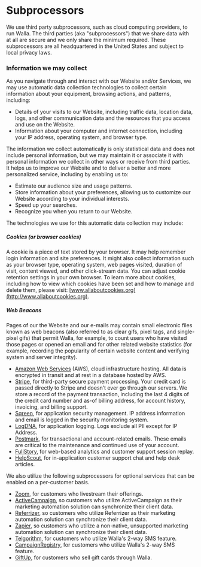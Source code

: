 # Subprocessors

We use third party subprocessors, such as cloud computing providers, to run Walla. The third parties (aka "subprocessors") that we share data with at all are secure and we only share the minimum required. These subprocessors are all headquartered in the United States and subject to local privacy laws.

### Information we may collect
As you navigate through and interact with our Website and/or Services, we may use automatic data collection technologies to collect certain information about your equipment, browsing actions, and patterns, including:
- Details of your visits to our Website, including traffic data, location data, logs, and other communication data and the resources that you access and use on the Website.
- Information about your computer and internet connection, including your IP address, operating system, and browser type.

The information we collect automatically is only statistical data and does not include personal information, but we may maintain it or associate it with personal information we collect in other ways or receive from third parties. It helps us to improve our Website and to deliver a better and more personalized service, including by enabling us to:
- Estimate our audience size and usage patterns.
- Store information about your preferences, allowing us to customize our Website according to your individual interests.
- Speed up your searches.
- Recognize you when you return to our Website.

The technologies we use for this automatic data collection may include:

##### Cookies (or browser cookies)
A cookie is a piece of text stored by your browser. It may help remember login information and site preferences. It might also collect information such as your browser type, operating system, web pages visited, duration of visit, content viewed, and other click-stream data. You can adjust cookie retention settings in your own browser. To learn more about cookies, including how to view which cookies have been set and how to manage and delete them, please visit: [www.allaboutcookies.org](http://www.allaboutcookies.org).

##### Web Beacons
Pages of our the Website and our e-mails may contain small electronic files known as web beacons (also referred to as clear gifs, pixel tags, and single-pixel gifs) that permit Walla, for example, to count users who have visited those pages or opened an email and for other related website statistics (for example, recording the popularity of certain website content and verifying system and server integrity).

- [Amazon Web Services](https://aws.amazon.com) (AWS), cloud infrastructure hosting. All data is encrypted in transit and at rest in a database hosted by AWS.
- [Stripe](https://stripe.com), for third-party secure payment processing. Your credit card is passed directly to Stripe and doesn’t ever go through our servers. We store a record of the payment transaction, including the last 4 digits of the credit card number and as-of billing address, for account history, invoicing, and billing support.
- [Sqreen](http://sqreen.com), for application security management. IP address information and email is logged in the security monitoring system.
- [LogDNA](https://www.logdna.com), for application logging. Logs exclude all PII except for IP Address.
- [Postmark](https://postmarkapp.com), for transactional and account-related emails. These emails are critical to the
  maintenance and continued use of your account.
- [FullStory](http://fullstory.com), for web-based analytics and customer support session replay.
- [HelpScout](http://www.helpscout.com), for in-application customer support chat and help desk articles.

  
We also utilize the following subprocessors for optional services that can be enabled on a per-customer basis.
- [Zoom](https://zoom.us), for customers who livestream their offerings.
- [ActiveCampaign](http://activecampaign.com), so customers who utilize ActiveCampaign as their marketing automation solution can synchronize their client data.
- [Referrizer](http://referrizer.com), so customers who utilize Referrizer as their marketing automation solution can synchronize their client data.
- [Zapier](http://zapier.com), so customers who utilize a non-native, unsupported marketing automation solution can synchronize their client data.
- [Telgorithm](https://www.telgorithm.com), for customers who utilize Walla's 2-way SMS feature.
- [CampaignRegistry](http://campaignregistry.com), for customers who utilize Walla's 2-way SMS feature.
- [GiftUp](https://giftup.app), for customers who sell gift cards through Walla.
